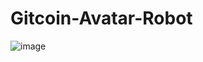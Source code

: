 # Gitcoin-Avatar-Robot
![image](https://user-images.githubusercontent.com/26789429/140386090-91d02fdd-955e-4a5d-b96f-d1235c875ad5.png)
